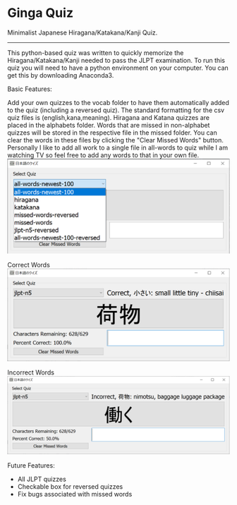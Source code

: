 # Ginga Quiz

Minimalist Japanese Hiragana/Katakana/Kanji Quiz. 

----

This python-based quiz was written to quickly memorize the Hiragana/Katakana/Kanji needed to pass the JLPT examination. To run this quiz you will need to have a python environment on your computer. You can get this by downloading Anaconda3. 

Basic Features: 

Add your own quizzes to the vocab folder to have them automatically added to the quiz (including a reversed quiz). The standard formatting for the csv quiz files is (english,kana,meaning). Hiragana and Katana quizzes are placed in the alphabets folder. Words that are missed in non-alphabet quizzes will be stored in the respective file in the missed folder. You can clear the words in these files by clicking the "Clear Missed Words" button. Personally I like to add all work to a single file in all-words to quiz while I am watching TV so feel free to add any words to that in your own file. 
![](/readme-images/quizzes.png)

Correct Words
![](/readme-images/correct.png)

Incorrect Words
![](/readme-images/incorrect.png)

Future Features:
- All JLPT quizzes
- Checkable box for reversed quizzes
- Fix bugs associated with missed words
